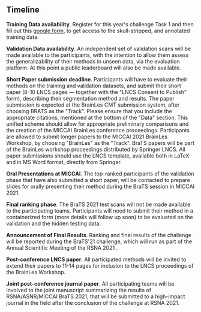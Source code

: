 <!-- markdownlint-disable-next-line first-line-h1 -->
## Timeline

**Training Data availability**.
Register for this year's challenge Task 1 and then fill out this [google form](https://forms.gle/FRabNXU3LL5trypm9), to get access to the skull-stripped, and annotated training data.

**Validation Data availability**.
An independent set of validation scans will be made available to the participants, with the intention to allow them assess the generalizability of their methods in unseen data, via the evaluation platform. At this point a public leaderboard will also be made available.

**Short Paper submission deadline**.
Participants will have to evaluate their methods on the training and validation datasets, and submit their short paper (8-10 LNCS pages — together with the "LNCS Consent to Publish" form), describing their segmentation method and results. The paper submission is expected at the BrainLes CMT submission system, after choosing BRATS as the "Track". Please ensure that you include the appropriate citations, mentioned at the bottom of the "Data" section. This unified scheme should allow for appropriate preliminary comparisons and the creation of the MICCAI BrainLes conference proceedings. Participants are allowed to submit longer papers to the MICCAI 2021 BrainLes Workshop, by choosing "BrainLes" as the "Track". BraTS papers will be part of the BrainLes workshop proceedings distributed by Springer LNCS. All paper submissions should use the LNCS template, available both in LaTeX and in MS Word format, directly from Springer.

**Oral Presentations at MICCAI**.
The top-ranked participants of the validation phase that have also submitted a short paper, will be contacted to prepare slides for orally presenting their method during the BraTS session in MICCAI 2021.

**Final ranking phase**.
The BraTS 2021 test scans will not be made available to the participating teams. Participants will need to submit their method in a containerized form (more details will follow up soon) to be evaluated on the validation and the hidden testing data.

**Announcement of Final Results**.
Ranking and final results of the challenge will be reported during the BraTS'21 challenge, which will run as part of the Annual Scientific Meeting of the RSNA 2021 .

**Post-conference LNCS paper**.
All participated methods will be invited to extend their papers to 11-14 pages for inclusion to the LNCS proceedings of the BrainLes Workshop.

**Joint post-conference journal paper**.
All participating teams will be involved to the joint manuscript summarizing the results of RSNA/ASNR/MICCAI BraTS 2021, that will be submitted to a high-impact journal in the field after the conclusion of the challenge at RSNA 2021.
